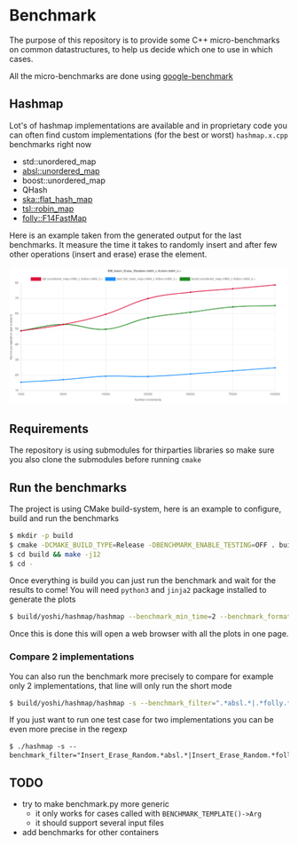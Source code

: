 # Benchmark

The purpose of this repository is to provide some C++ micro-benchmarks on common
datastructures, to help us decide which one to use in which cases.

All the micro-benchmarks are done using [google-benchmark](https://github.com/google/benchmark)

## Hashmap

Lot's of hashmap implementations are available and in proprietary code you
can often find custom implementations (for the best or worst) `hashmap.x.cpp`
benchmarks right now
- std::unordered_map
- [absl::unordered_map](https://abseil.io/)
- boost::unordered_map
- QHash
- [ska::flat_hash_map](https://github.com/skarupke/flat_hash_map)
- [tsl::robin_map](https://github.com/Tessil/robin-map)
- [folly::F14FastMap](https://github.com/facebook/folly/blob/master/folly/container/F14.md)

Here is an example taken from the generated output for the last benchmarks. It measure
the time it takes to randomly insert and after few other operations (insert and erase)
erase the element.

![example](https://github.com/banche/benchmark/blob/master/result_insert_erase_random.png "Random Insert/Erase performances")

## Requirements

The repository is using submodules for thirparties libraries so make sure
you also clone the submodules before running `cmake`

## Run the benchmarks

The project is using CMake build-system, here is an example to configure, build and run the benchmarks
```bash
$ mkdir -p build
$ cmake -DCMAKE_BUILD_TYPE=Release -DBENCHMARK_ENABLE_TESTING=OFF . build
$ cd build && make -j12
$ cd -
```

Once everything is build you can just run the benchmark and wait for the results to come! You will need `python3` and `jinja2` package installed to generate the plots

```bash
$ build/yoshi/hashmap/hashmap --benchmark_min_time=2 --benchmark_format=json | python3 benchmark.py
```
Once this is done this will open a web browser with all the plots in one page.

### Compare 2 implementations
You can also run the benchmark more precisely to compare for example only 2 implementations, that line will only run the short mode
```bash
$ build/yoshi/hashmap/hashmap -s --benchmark_filter=".*absl.*|.*folly.*"
```

If you just want to run one test case for two implementations you can be even more precise in the regexp
```
$ ./hashmap -s --benchmark_filter="Insert_Erase_Random.*absl.*|Insert_Erase_Random.*folly.*"
```

## TODO

- try to make benchmark.py more generic
    - it only works for cases called with `BENCHMARK_TEMPLATE()->Arg`
    - it should support several input files
- add benchmarks for other containers
